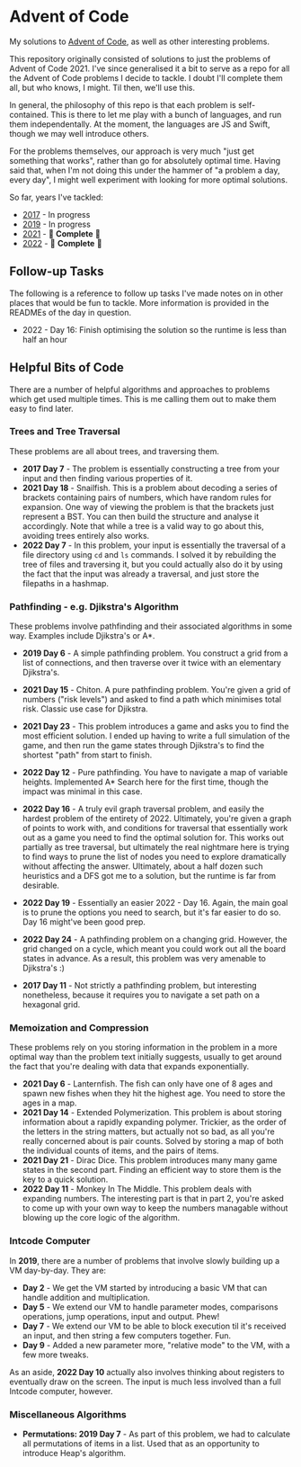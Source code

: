 # Advent of Code

My solutions to [Advent of Code](https://adventofcode.com/), as well as other interesting problems.

This repository originally consisted of solutions to just the problems of Advent of Code 2021. I've since generalised it a bit to serve as a repo for all the Advent of Code problems I decide to tackle. I doubt I'll complete them all, but who knows, I might. Til then, we'll use this.

In general, the philosophy of this repo is that each problem is self-contained. This is there to let me play with a bunch of languages, and run them independentally. At the moment, the languages are JS and Swift, though we may well introduce others.

For the problems themselves, our approach is very much "just get something that works", rather than go for absolutely optimal time. Having said that, when I'm not doing this under the hammer of "a problem a day, every day", I might well experiment with looking for more optimal solutions.

So far, years I've tackled:

- [2017](https://adventofcode.com/2017) - In progress
- [2019](https://adventofcode.com/2019) - In progress
- [2021](https://adventofcode.com/2021) - 🎄 **Complete** 🎄
- [2022](https://adventofcode.com/2022) - 🎄 **Complete** 🎄

## Follow-up Tasks

The following is a reference to follow up tasks I've made notes on in other places that would be fun to tackle. More information is provided in the READMEs of the day in question.

- 2022 - Day 16: Finish optimising the solution so the runtime is less than half an hour

## Helpful Bits of Code

There are a number of helpful algorithms and approaches to problems which get used multiple times. This is me calling them out to make them easy to find later.

### Trees and Tree Traversal

These problems are all about trees, and traversing them.

- **2017 Day 7** - The problem is essentially constructing a tree from your input and then finding various properties of it.
- **2021 Day 18** - Snailfish. This is a problem about decoding a series of brackets containing pairs of numbers, which have random rules for expansion. One way of viewing the problem is that the brackets just represent a BST. You can then build the structure and analyse it accordingly. Note that while a tree is a valid way to go about this, avoiding trees entirely also works.
- **2022 Day 7** - In this problem, your input is essentially the traversal of a file directory using `cd` and `ls` commands. I solved it by rebuilding the tree of files and traversing it, but you could actually also do it by using the fact that the input was already a traversal, and just store the filepaths in a hashmap.

### Pathfinding - e.g. Djikstra's Algorithm

These problems involve pathfinding and their associated algorithms in some way. Examples include Djikstra's or A\*.

- **2019 Day 6** - A simple pathfinding problem. You construct a grid from a list of connections, and then traverse over it twice with an elementary Djikstra's.
- **2021 Day 15** - Chiton. A pure pathfinding problem. You're given a grid of numbers ("risk levels") and asked to find a path which minimises total risk. Classic use case for Djikstra.
- **2021 Day 23** - This problem introduces a game and asks you to find the most efficient solution. I ended up having to write a full simulation of the game, and then run the game states through Djikstra's to find the shortest "path" from start to finish.
- **2022 Day 12** - Pure pathfinding. You have to navigate a map of variable heights. Implemented A\* Search here for the first time, though the impact was minimal in this case.
- **2022 Day 16** - A truly evil graph traversal problem, and easily the hardest problem of the entirety of 2022. Ultimately, you're given a graph of points to work with, and conditions for traversal that essentially work out as a game you need to find the optimal solution for. This works out partially as tree traversal, but ultimately the real nightmare here is trying to find ways to prune the list of nodes you need to explore dramatically without affecting the answer. Ultimately, about a half dozen such heuristics and a DFS got me to a solution, but the runtime is far from desirable.
- **2022 Day 19** - Essentially an easier 2022 - Day 16. Again, the main goal is to prune the options you need to search, but it's far easier to do so. Day 16 might've been good prep.
- **2022 Day 24** - A pathfinding problem on a changing grid. However, the grid changed on a cycle, which meant you could work out all the board states in advance. As a result, this problem was very amenable to Djikstra's :)

- **2017 Day 11** - Not strictly a pathfinding problem, but interesting nonetheless, because it requires you to navigate a set path on a hexagonal grid.

### Memoization and Compression

These problems rely on you storing information in the problem in a more optimal way than the problem text initially suggests, usually to get around the fact that you're dealing with data that expands exponentially.

- **2021 Day 6** - Lanternfish. The fish can only have one of 8 ages and spawn new fishes when they hit the highest age. You need to store the ages in a map.
- **2021 Day 14** - Extended Polymerization. This problem is about storing information about a rapidly expanding polymer. Trickier, as the order of the letters in the string matters, but actually not so bad, as all you're really concerned about is pair counts. Solved by storing a map of both the individual counts of items, and the pairs of items.
- **2021 Day 21** - Dirac Dice. This problem introduces many many game states in the second part. Finding an efficient way to store them is the key to a quick solution.
- **2022 Day 11** - Monkey In The Middle. This problem deals with expanding numbers. The interesting part is that in part 2, you're asked to come up with your own way to keep the numbers managable without blowing up the core logic of the algorithm.

### Intcode Computer

In **2019**, there are a number of problems that involve slowly building up a VM day-by-day. They are:

- **Day 2** - We get the VM started by introducing a basic VM that can handle addition and multiplication.
- **Day 5** - We extend our VM to handle parameter modes, comparisons operations, jump operations, input and output. Phew!
- **Day 7** - We extend our VM to be able to block execution til it's received an input, and then string a few computers together. Fun.
- **Day 9** - Added a new parameter more, "relative mode" to the VM, with a few more tweaks.

As an aside, **2022 Day 10** actually also involves thinking about registers to eventually draw on the screen. The input is much less involved than a full Intcode computer, however.

### Miscellaneous Algorithms

- **Permutations: 2019 Day 7** - As part of this problem, we had to calculate all permutations of items in a list. Used that as an opportunity to introduce Heap's algorithm.
